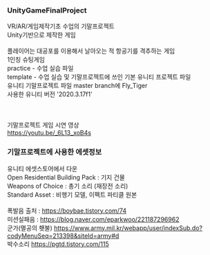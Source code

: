 ### UnityGameFinalProject
VR/AR/게임제작기초 수업의 기말프로젝트<br>
Unity기반으로 제작한 게임<br>
<br>
플레이어는 대공포를 이용해서 날아오는 적 항공기를 격추하는 게임<br>
1인칭 슈팅게임
<br>
practice - 수업 실습 파일 <br>
template - 수업 실습 및 기말프로젝트에 쓰인 기본 유니티 프로젝트 파일 <br>
유니티 기말프로젝트 파일 master branch에 Fly_Tiger <br>
사용한 유니티 버전 '2020.3.17f1'<br>
<br>
<br>
<br>
기말프로젝트 게임 시연 영상 <br>
https://youtu.be/_6L13_xoB4s<br>

### 기말프로젝트에 사용한 에셋정보

유니티 에셋스토어에서 다운<br>
Open Residential Building Pack : 기지 건물<br>
Weapons of Choice : 총기 소리 (재장전 소리)<br>
Standard Asset : 비행기 모델,  이펙트 파티클 원본<br>
<br>
폭발음 출처 : https://boybae.tistory.com/74<br>
미션실패음 : https://blog.naver.com/eparkwoo/221187296962<br>
군가(멸공의 횃불) https://www.army.mil.kr/webapp/user/indexSub.do?codyMenuSeq=213398&siteId=army#d<br>
박수소리 https://pgtd.tistory.com/115<br>

